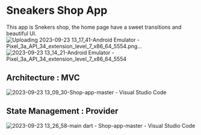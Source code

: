 # Sneakers Shop App

This app is Snekers shop, the home page have a sweet transitions and beautiful UI.
![Uploading 2023-09-23 13_17_41-Android Emulator - Pixel_3a_API_34_extension_level_7_x86_64_5554.png…]()
![2023-09-23 13_14_21-Android Emulator - Pixel_3a_API_34_extension_level_7_x86_64_5554](https://github.com/mohamedimem/Shop-app/assets/78182552/94323005-576b-4894-9795-75edeb68b19e)

## Architecture : MVC
![2023-09-23 13_09_30-Shop-app-master - Visual Studio Code](https://github.com/mohamedimem/Shop-app/assets/78182552/a666c4c7-bfd7-485f-b254-79271845a1b2)
## State Management : Provider
![2023-09-23 13_26_58-main dart - Shop-app-master - Visual Studio Code](https://github.com/mohamedimem/Shop-app/assets/78182552/4d8e035b-05ef-4c4d-855c-85ae833fa3a2)
